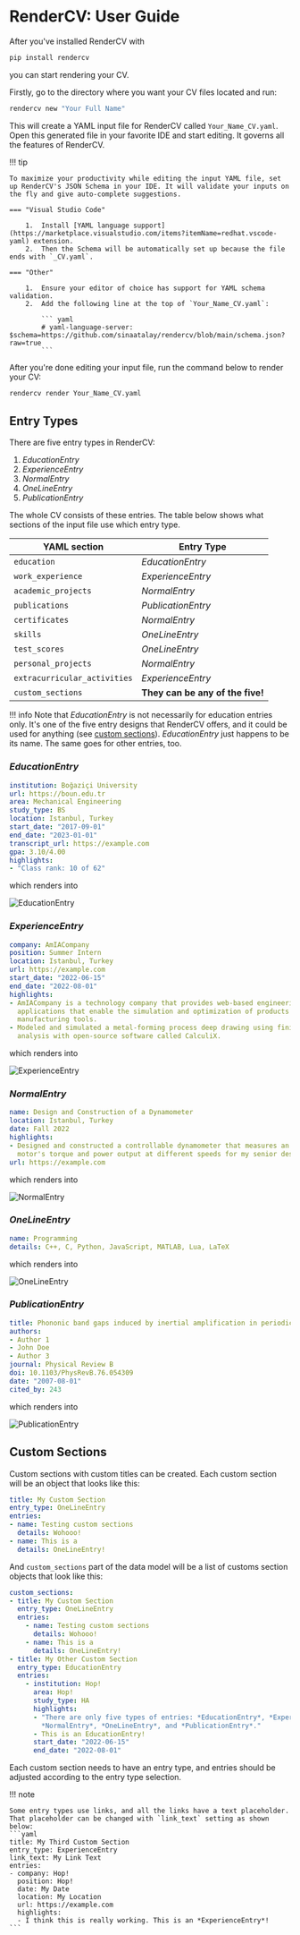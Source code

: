 # RenderCV: User Guide

After you've installed RenderCV with

```bash
pip install rendercv
```

you can start rendering your CV.

Firstly, go to the directory where you want your CV files located and run:

```bash
rendercv new "Your Full Name"
```

This will create a YAML input file for RenderCV called `Your_Name_CV.yaml`. Open this generated file in your favorite IDE and start editing. It governs all the features of RenderCV.

!!! tip

    To maximize your productivity while editing the input YAML file, set up RenderCV's JSON Schema in your IDE. It will validate your inputs on the fly and give auto-complete suggestions.

    === "Visual Studio Code"

        1.  Install [YAML language support](https://marketplace.visualstudio.com/items?itemName=redhat.vscode-yaml) extension.
        2.  Then the Schema will be automatically set up because the file ends with `_CV.yaml`.

    === "Other"

        1.  Ensure your editor of choice has support for YAML schema validation.
        2.  Add the following line at the top of `Your_Name_CV.yaml`:

            ``` yaml
            # yaml-language-server: $schema=https://github.com/sinaatalay/rendercv/blob/main/schema.json?raw=true
            ```

After you're done editing your input file, run the command below to render your CV:
```bash
rendercv render Your_Name_CV.yaml
```

## Entry Types

There are five entry types in RenderCV:

1.  *EducationEntry*
2.  *ExperienceEntry*
3.  *NormalEntry*
4.  *OneLineEntry*
5.  *PublicationEntry*

The whole CV consists of these entries. The table below shows what sections of the input file use which entry type.

| YAML section                   | Entry Type                       |
| ------------------------------ | -------------------------------- |
| `education`                  | *EducationEntry*               |
| `work_experience`            | *ExperienceEntry*              |
| `academic_projects`          | *NormalEntry*                  |
| `publications`               | *PublicationEntry*             |
| `certificates`               | *NormalEntry*                  |
| `skills`                     | *OneLineEntry*                 |
| `test_scores`                | *OneLineEntry*                 |
| `personal_projects`          | *NormalEntry*                  |
| `extracurricular_activities` | *ExperienceEntry*              |
| `custom_sections`            | **They can be any of the five!** |

!!! info
    Note that *EducationEntry* is not necessarily for education entries only. It's one of the five entry designs that RenderCV offers, and it could be used for anything (see [custom sections](http://user_guide.md#custom_sections)). *EducationEntry* just happens to be its name. The same goes for other entries, too.

### *EducationEntry*

```yaml
institution: Boğaziçi University
url: https://boun.edu.tr
area: Mechanical Engineering
study_type: BS
location: Istanbul, Turkey
start_date: "2017-09-01"
end_date: "2023-01-01"
transcript_url: https://example.com
gpa: 3.10/4.00
highlights:
- "Class rank: 10 of 62"

```

which renders into

![EducationEntry](images/EducationEntry.png)

### *ExperienceEntry*

```yaml
company: AmIACompany
position: Summer Intern
location: Istanbul, Turkey
url: https://example.com
start_date: "2022-06-15"
end_date: "2022-08-01"
highlights:
- AmIACompany is a technology company that provides web-based engineering
  applications that enable the simulation and optimization of products and
  manufacturing tools.
- Modeled and simulated a metal-forming process deep drawing using finite element
  analysis with open-source software called CalculiX.
```

which renders into

![ExperienceEntry](images/ExperienceEntry.png)

### *NormalEntry*

```yaml
name: Design and Construction of a Dynamometer
location: Istanbul, Turkey
date: Fall 2022
highlights:
- Designed and constructed a controllable dynamometer that measures an electric
  motor's torque and power output at different speeds for my senior design project.
url: https://example.com

```

which renders into

![NormalEntry](images/NormalEntry.png)

### *OneLineEntry*
```yaml
name: Programming
details: C++, C, Python, JavaScript, MATLAB, Lua, LaTeX
```

which renders into

![OneLineEntry](images/OneLineEntry.png)

### *PublicationEntry*

```yaml
title: Phononic band gaps induced by inertial amplification in periodic media
authors:
- Author 1
- John Doe
- Author 3
journal: Physical Review B
doi: 10.1103/PhysRevB.76.054309
date: "2007-08-01"
cited_by: 243
```

which renders into

![PublicationEntry](images/PublicationEntry.png)


## Custom Sections

Custom sections with custom titles can be created. Each custom section will be an object that looks like this:

```yaml
title: My Custom Section
entry_type: OneLineEntry
entries:
- name: Testing custom sections
  details: Wohooo!
- name: This is a
  details: OneLineEntry!
```

And `custom_sections` part of the data model will be a list of customs section objects that look like this:
```yaml
custom_sections:
- title: My Custom Section
  entry_type: OneLineEntry
  entries:
    - name: Testing custom sections
      details: Wohooo!
    - name: This is a
      details: OneLineEntry!
- title: My Other Custom Section
  entry_type: EducationEntry
  entries:
    - institution: Hop!
      area: Hop!
      study_type: HA
      highlights:
      - "There are only five types of entries: *EducationEntry*, *ExperienceEntry*,
        *NormalEntry*, *OneLineEntry*, and *PublicationEntry*."
      - This is an EducationEntry!
      start_date: "2022-06-15"
      end_date: "2022-08-01"
```

Each custom section needs to have an entry type, and entries should be adjusted according to the entry type selection.

!!! note

    Some entry types use links, and all the links have a text placeholder. That placeholder can be changed with `link_text` setting as shown below:
    ```yaml
    title: My Third Custom Section
    entry_type: ExperienceEntry
    link_text: My Link Text
    entries:
    - company: Hop!
      position: Hop!
      date: My Date
      location: My Location
      url: https://example.com
      highlights:
      - I think this is really working. This is an *ExperienceEntry*!
    ```


